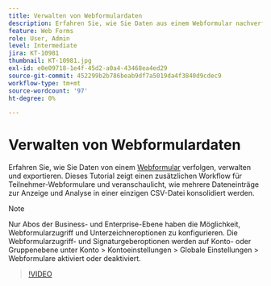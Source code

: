 ```yaml
---
title: Verwalten von Webformulardaten
description: Erfahren Sie, wie Sie Daten aus einem Webformular nachverfolgen, verwalten und exportieren.
feature: Web Forms
role: User, Admin
level: Intermediate
jira: KT-10981
thumbnail: KT-10981.jpg
exl-id: e0e09718-1e4f-45d2-a0a4-43468ea4ed29
source-git-commit: 452299b2b786beab9df7a5019da4f3840d9cdec9
workflow-type: tm+mt
source-wordcount: '97'
ht-degree: 0%

---
```


# Verwalten von Webformulardaten

Erfahren Sie, wie Sie Daten von einem [Webformular](webform.md) verfolgen, verwalten und exportieren. Dieses Tutorial zeigt einen zusätzlichen Workflow für Teilnehmer-Webformulare und veranschaulicht, wie mehrere Dateneinträge zur Anzeige und Analyse in einer einzigen CSV-Datei konsolidiert werden.

>[!NOTE]
>
>Nur Abos der Business- und Enterprise-Ebene haben die Möglichkeit, Webformularzugriff und Unterzeichneroptionen zu konfigurieren. Die Webformularzugriff- und Signaturgeberoptionen werden auf Konto- oder Gruppenebene unter Konto > Kontoeinstellungen > Globale Einstellungen > Webformulare aktiviert oder deaktiviert.

>[!VIDEO](https://video.tv.adobe.com/v/3409607?quality=12&learn=on&hidetitle=true)
